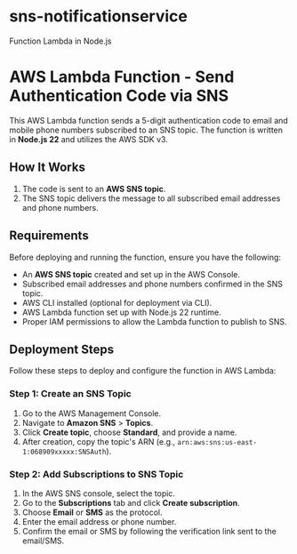 # sns-notificationservice
 Function Lambda in Node.js 
# AWS Lambda Function - Send Authentication Code via SNS

This AWS Lambda function sends a 5-digit authentication code to email and mobile phone numbers subscribed to an SNS topic. The function is written in **Node.js 22** and utilizes the AWS SDK v3.

## How It Works


1. The code is sent to an **AWS SNS topic**.
2. The SNS topic delivers the message to all subscribed email addresses and phone numbers.

## Requirements

Before deploying and running the function, ensure you have the following:

- An **AWS SNS topic** created and set up in the AWS Console.
- Subscribed email addresses and phone numbers confirmed in the SNS topic.
- AWS CLI installed (optional for deployment via CLI).
- AWS Lambda function set up with Node.js 22 runtime.
- Proper IAM permissions to allow the Lambda function to publish to SNS.

## Deployment Steps

Follow these steps to deploy and configure the function in AWS Lambda:

### Step 1: Create an SNS Topic

1. Go to the AWS Management Console.
2. Navigate to **Amazon SNS** > **Topics**.
3. Click **Create topic**, choose **Standard**, and provide a name.
4. After creation, copy the topic's ARN (e.g., `arn:aws:sns:us-east-1:068909xxxxx:SNSAuth`).

### Step 2: Add Subscriptions to SNS Topic

1. In the AWS SNS console, select the topic.
2. Go to the **Subscriptions** tab and click **Create subscription**.
3. Choose **Email** or **SMS** as the protocol.
4. Enter the email address or phone number.
5. Confirm the email or SMS by following the verification link sent to the email/SMS.